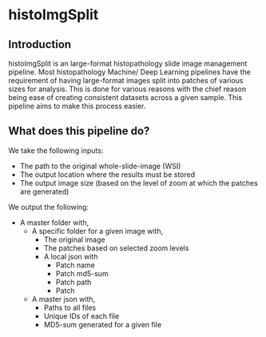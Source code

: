 # histoImgSplit

## Introduction
histoImgSplit is an large-format histopathology slide image management pipeline. Most histopathology Machine/ Deep Learning pipelines have the requirement of having large-format images split into patches of various sizes for analysis. This is done for various reasons with the chief reason being ease of creating consistent datasets across a given sample. This pipeline aims to make this process easier.

## What does this pipeline do?
We take the following inputs:
- The path to the original whole-slide-image (WSI)
- The output location where the results must be stored
- The output image size (based on the level of zoom at which the patches are generated)

We output the following:
- A master folder with,
    - A specific folder for a given image with,
        - The original image
        - The patches based on selected zoom levels
        - A local json with
            - Patch name
            - Patch md5-sum
            - Patch path
            - Patch 
    - A master json with,
        - Paths to all files
        - Unique IDs of each file
        - MD5-sum generated for a given file